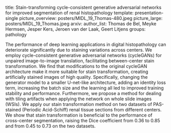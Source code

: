 title: Stain-transforming cycle-consistent generative adversarial networks for improved segmentation of renal histopathology
template: presentation-single
picture_overview: posters/MIDL_19_Thomas-480.jpeg 
picture_large: posters/MIDL_19_Thomas.jpeg 
arxiv: 
author_list: Thomas de Bel, Meyke Hermsen, Jesper Kers, Jeroen van der Laak, Geert Litjens
groups: pathology

The performance of deep learning applications in digital histopathology can deteriorate significantly due to staining variations across centers. We employ cycle-consistent generative adversarial networks (cycleGANs) for unpaired image-to-image translation, facilitating between-center stain transformation. We find that modifications to the original cycleGAN architecture make it more suitable for stain transformation, creating artificially stained images of high quality. Specifically,  changing the generator model to a smaller U-net-like architecture, adding an identity loss term, increasing the batch size and the learning all led to improved training stability and performance. Furthermore, we propose a method for dealing with tiling artifacts when applying the network on whole slide images (WSIs). We apply our stain transformation method on two datasets of PAS-stained (Periodic Acid-Schiff) renal tissue sections from different centers. We show that stain transformation is beneficial to the performance of cross-center segmentation, raising the Dice coefficient from 0.36 to 0.85 and from 0.45 to 0.73 on the two datasets.
